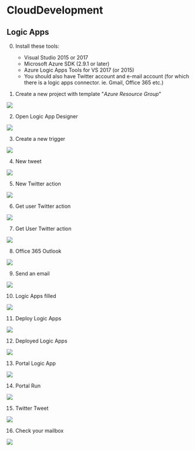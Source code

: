 # CloudDevelopment
## Logic Apps

0.  Install these tools:
    - Visual Studio 2015 or 2017
    - Microsoft Azure SDK (2.9.1 or later)
    - Azure Logic Apps Tools for VS 2017 (or 2015)
    - You should also have Twitter account and e-mail account (for which there is a logic apps connector. ie. Gmail, Office 365 etc.)

1. Create a new project with template "*Azure Resource Group*"

![](https://raw.githubusercontent.com/vaclavek/CloudDevelopment/master/Images/la_1_create_app.png)

2. Open Logic App Designer

![](https://raw.githubusercontent.com/vaclavek/CloudDevelopment/master/Images/la_2_designer.png)

3. Create a new trigger 

![](https://raw.githubusercontent.com/vaclavek/CloudDevelopment/master/Images/la_4_designer_1.png)

4. New tweet

![](https://raw.githubusercontent.com/vaclavek/CloudDevelopment/master/Images/la_5_designer_2.png)

5. New Twitter action 

![](https://raw.githubusercontent.com/vaclavek/CloudDevelopment/master/Images/la_6_designer_3.png)

6. Get user Twitter action

![](https://raw.githubusercontent.com/vaclavek/CloudDevelopment/master/Images/la_7_designer_4.png)

7. Get User Twitter action

![](https://raw.githubusercontent.com/vaclavek/CloudDevelopment/master/Images/la_8_designer_5.png)

8. Office 365 Outlook

![](https://raw.githubusercontent.com/vaclavek/CloudDevelopment/master/Images/la_9_designer_6.png)

9. Send an email

![](https://raw.githubusercontent.com/vaclavek/CloudDevelopment/master/Images/la_10_designer_7.png)

10. Logic Apps filled

![](https://raw.githubusercontent.com/vaclavek/CloudDevelopment/master/Images/la_3_designer_filled.png)

11. Deploy Logic Apps

![](https://raw.githubusercontent.com/vaclavek/CloudDevelopment/master/Images/la_11_deploy.png)

12. Deployed Logic Apps

![](https://raw.githubusercontent.com/vaclavek/CloudDevelopment/master/Images/la_12_azure_deployed.png)

13. Portal Logic App

![](https://raw.githubusercontent.com/vaclavek/CloudDevelopment/master/Images/la_13_azure_run_1.png)

14. Portal Run

![](https://raw.githubusercontent.com/vaclavek/CloudDevelopment/master/Images/la_14_azure_run_2.png)

15. Twitter Tweet

![](https://raw.githubusercontent.com/vaclavek/CloudDevelopment/master/Images/la_15_azure_run_3.png)

16. Check your mailbox

![](https://raw.githubusercontent.com/vaclavek/CloudDevelopment/master/Images/la_16_azure_run_4.png)
